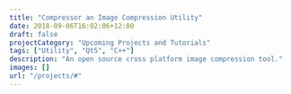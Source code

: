 ```yaml
---
title: "Compressor an Image Compression Utility"
date: 2018-09-06T16:02:06+12:00
draft: false
projectCategory: "Upcoming Projects and Tutorials"
tags: ["Utility", "Qt5", "C++"]
description: "An open source cross platform image compression tool."
images: []
url: "/projects/#"
---
```

